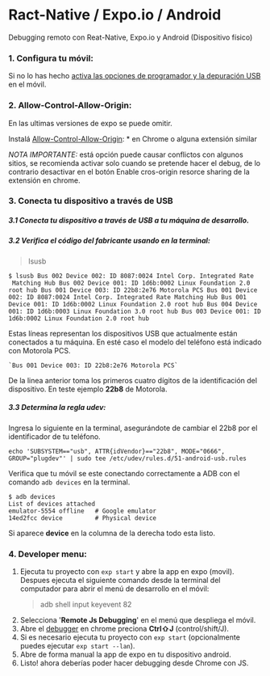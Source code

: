 # Ract-Native / Expo.io / Android

Debugging remoto con Reat-Native, Expo.io y Android (Dispositivo físico)

### 1.  Configura tu móvil:
Si no lo has hecho [activa las opciones de programador y la depuración USB](https://github.com/maruos/maruos/wiki/USB-Debugging) en el móvil.
    
### 2.  Allow-Control-Allow-Origin:

En las ultimas versiones de expo se puede omitir.
    
Instalá  [Allow-Control-Allow-Origin](https://chrome.google.com/webstore/detail/allow-control-allow-origi/nlfbmbojpeacfghkpbjhddihlkkiljbi): * en Chrome o alguna extensión similar

*NOTA IMPORTANTE:* está opción puede causar conflictos con algunos sitios, se recomienda activar solo cuando se pretende hacer el debug, de lo contrario desactivar en el botón Enable cros-origin resorce sharing de la extensión en chrome.

### 3. Conecta tu dispositivo a través de USB

 ##### 3.1 Conecta tu dispositivo a través de USB a tu máquina de desarrollo.
 ##### 3.2 Verifica el código del fabricante usando en la terminal:
	 

> lsusb 
	 
     
    $ lsusb Bus 002 Device 002: ID 8087:0024 Intel Corp. Integrated Rate
     Matching Hub Bus 002 Device 001: ID 1d6b:0002 Linux Foundation 2.0
    root hub Bus 001 Device 003: ID 22b8:2e76 Motorola PCS Bus 001 Device
    002: ID 8087:0024 Intel Corp. Integrated Rate Matching Hub Bus 001
    Device 001: ID 1d6b:0002 Linux Foundation 2.0 root hub Bus 004 Device
    001: ID 1d6b:0003 Linux Foundation 3.0 root hub Bus 003 Device 001: ID
    1d6b:0002 Linux Foundation 2.0 root hub

	

Estas líneas representan los dispositivos USB que actualmente están conectados a tu máquina. En esté caso el modelo del teléfono está indicado con Motorola PCS.

	`Bus 001 Device 003: ID 22b8:2e76 Motorola PCS`
De la linea anterior toma los primeros cuatro dígitos de la identificación del dispositivo. En teste ejemplo **22b8** de Motorola.
 
 

 ##### 3.3 Determina la regla udev:

Ingresa lo siguiente en la terminal, asegurándote de cambiar el 22b8 por el identificador de tu teléfono.

```
echo 'SUBSYSTEM=="usb", ATTR{idVendor}=="22b8", MODE="0666", GROUP="plugdev"' | sudo tee /etc/udev/rules.d/51-android-usb.rules

```

Verifica que tu móvil se este conectando correctamente a  ADB con el comando `adb devices` en la terminal.

```
$ adb devices
List of devices attached
emulator-5554 offline   # Google emulator
14ed2fcc device         # Physical device

```
Si aparece **device** en la columna de la derecha todo esta listo.

### 4.  Developer menu:
    
 1. Ejecuta tu proyecto con `exp start` y abre la app en expo (movil). Despues ejecuta el siguiente comando desde la terminal del computador para abrir el menú de desarrollo en el móvil:
	>    adb shell input keyevent 82
 2. Selecciona '**Remote Js Debugging**' en el menú que despliega el móvil.
 3. Abre el [debugger](http://localhost:19001/debugger-ui/) en chrome preciona **Ctrl⇧J** (control/shift/J).
 4. Si es necesario ejecuta tu proyecto con `exp start` (opcionalmente puedes ejecutar `exp start --lan`).
 5. Abre de forma manual la app de expo en tu dispositivo android.
 6. Listo! ahora deberías poder hacer debugging desde Chrome con JS.
